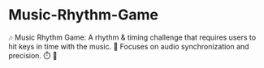 # Music-Rhythm-Game
🎶 Music Rhythm Game: A rhythm &amp; timing challenge that requires users to hit keys in time with the music. 🥁 Focuses on audio synchronization and precision. ⏱️ 🎵
